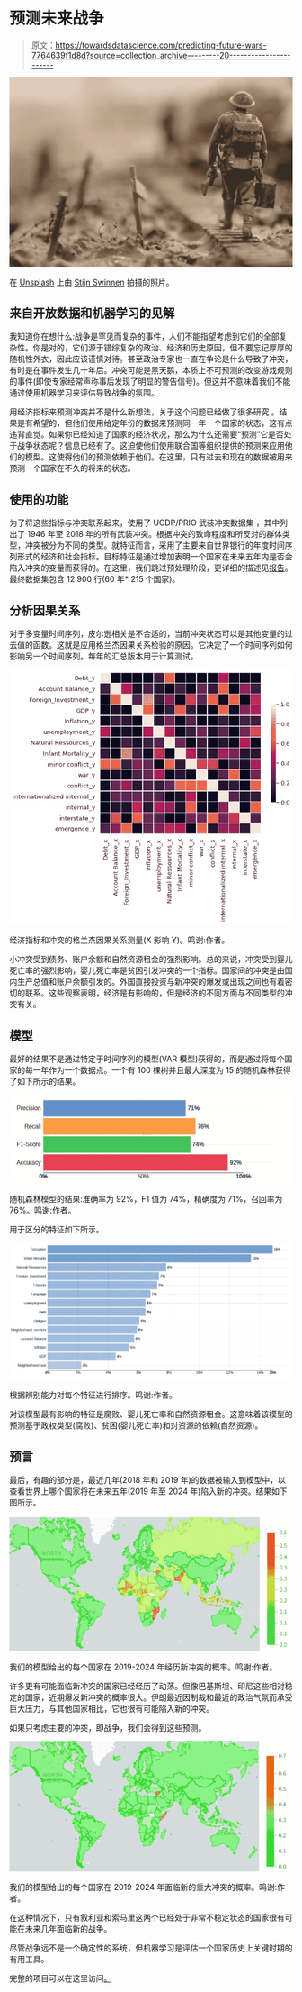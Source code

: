 # 预测未来战争

> 原文：<https://towardsdatascience.com/predicting-future-wars-7764639f1d8d?source=collection_archive---------20----------------------->

![](img/612e2d42e770eaa4ee28f7d8112bc7fc.png)

在 [Unsplash](/s/photos/war?utm_source=unsplash&utm_medium=referral&utm_content=creditCopyText) 上由 [Stijn Swinnen](https://unsplash.com/@stijnswinnen?utm_source=unsplash&utm_medium=referral&utm_content=creditCopyText) 拍摄的照片。

## 来自开放数据和机器学习的见解

我知道你在想什么:战争是罕见而复杂的事件，人们不能指望考虑到它们的全部复杂性。你是对的，它们源于错综复杂的政治、经济和历史原因，但不要忘记厚厚的随机性外衣，因此应该谨慎对待。甚至政治专家也一直在争论是什么导致了冲突，有时是在事件发生几十年后。冲突可能是黑天鹅，本质上不可预测的改变游戏规则的事件(即使专家经常声称事后发现了明显的警告信号)。但这并不意味着我们不能通过使用机器学习来评估导致战争的氛围。

用经济指标来预测冲突并不是什么新想法，关于这个问题已经做了很多研究 [](https://content.iospress.com/articles/data-science/ds002) [](https://www.prio.org/Publications/Publication/?x=5152)。结果是有希望的，但他们使用给定年份的数据来预测同一年一个国家的状态，这有点违背直觉。如果你已经知道了国家的经济状况，那么为什么还需要“预测”它是否处于战争状态呢？信息已经有了。这迫使他们使用联合国等组织提供的预测来应用他们的模型。这使得他们的预测依赖于他们。在这里，只有过去和现在的数据被用来预测一个国家在不久的将来的状态。

## 使用的功能

为了将这些指标与冲突联系起来，使用了 UCDP/PRIO 武装冲突数据集 [](https://ucdp.uu.se/downloads/) ，其中列出了 1946 年至 2018 年的所有武装冲突。根据冲突的致命程度和所反对的群体类型，冲突被分为不同的类型。就特征而言，采用了主要来自世界银行的年度时间序列形式的经济和社会指标。目标特征是通过增加表明一个国家在未来五年内是否会陷入冲突的变量而获得的。在这里，我们跳过预处理阶段，更详细的描述见[报告](https://github.com/chekirou/International-conflict-prediction/blob/master/Conflict_Prediction.pdf)。最终数据集包含 12 900 行(60 年* 215 个国家)。

## 分析因果关系

对于多变量时间序列，皮尔逊相关是不合适的，当前冲突状态可以是其他变量的过去值的函数。这就是应用格兰杰因果关系检验的原因。它决定了一个时间序列如何影响另一个时间序列。每年的汇总版本用于计算测试。

![](img/0537200ff82b3761a5d94f44e297e03e.png)

经济指标和冲突的格兰杰因果关系测量(X 影响 Y)。鸣谢:作者。

小冲突受到债务、账户余额和自然资源租金的强烈影响。总的来说，冲突受到婴儿死亡率的强烈影响，婴儿死亡率是贫困引发冲突的一个指标。国家间的冲突是由国内生产总值和账户余额引发的。外国直接投资与新冲突的爆发或出现之间也有着密切的联系。这些观察表明，经济是有影响的，但是经济的不同方面与不同类型的冲突有关。

## 模型

最好的结果不是通过特定于时间序列的模型(VAR 模型)获得的，而是通过将每个国家的每一年作为一个数据点。一个有 100 棵树并且最大深度为 15 的随机森林获得了如下所示的结果。

![](img/5453a32107b9baed60923d6fd73e9577.png)

随机森林模型的结果:准确率为 92%，F1 值为 74%，精确度为 71%，召回率为 76%。鸣谢:作者。

用于区分的特征如下所示。

![](img/8f3db6198ff1546d61b6b709d7d98e92.png)

根据辨别能力对每个特征进行排序。鸣谢:作者。

对该模型最有影响的特征是腐败、婴儿死亡率和自然资源租金。这意味着该模型的预测基于政权类型(腐败)、贫困(婴儿死亡率)和对资源的依赖(自然资源)。

## 预言

最后，有趣的部分是，最近几年(2018 年和 2019 年)的数据被输入到模型中，以查看世界上哪个国家将在未来五年(2019 年至 2024 年)陷入新的冲突。结果如下图所示。

![](img/3084df9199e3ae7e5af99ef6124deb8c.png)

我们的模型给出的每个国家在 2019-2024 年经历新冲突的概率。鸣谢:作者。

许多更有可能面临新冲突的国家已经经历了动荡。但像巴基斯坦、印尼这些相对稳定的国家，近期爆发新冲突的概率很大。伊朗最近因制裁和最近的政治气氛而承受巨大压力，与其他国家相比，它也很有可能陷入新的冲突。

如果只考虑主要的冲突，即战争，我们会得到这些预测。

![](img/805f10a5f0f5c5dc779dbe239bfd9a7c.png)

我们的模型给出的每个国家在 2019-2024 年面临新的重大冲突的概率。鸣谢:作者。

在这种情况下，只有叙利亚和索马里这两个已经处于非常不稳定状态的国家很有可能在未来几年面临新的战争。

尽管战争远不是一个确定性的系统，但机器学习是评估一个国家历史上关键时期的有用工具。

完整的项目可以在这里访问[。](https://github.com/chekirou/International-conflict-prediction)